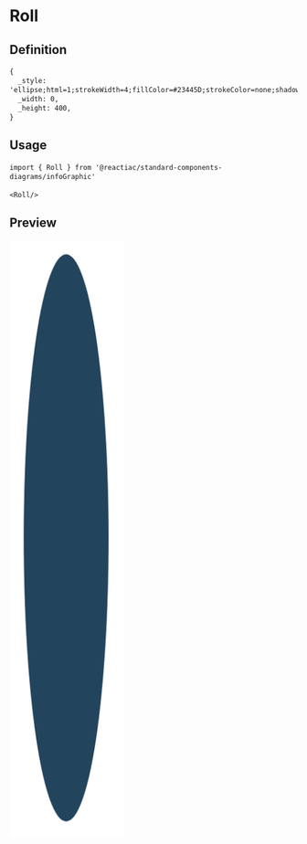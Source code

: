 # Roll

## Definition

```
{
  _style: 'ellipse;html=1;strokeWidth=4;fillColor=#23445D;strokeColor=none;shadow=0;fontSize=10;fontColor=#FFFFFF;align=center;fontStyle=0;whiteSpace=wrap;spacing=10;',
  _width: 0,
  _height: 400,
}
```

## Usage

```
import { Roll } from '@reactiac/standard-components-diagrams/infoGraphic'

<Roll/>
```

## Preview

<img src="./roll.png" width="200"/>
